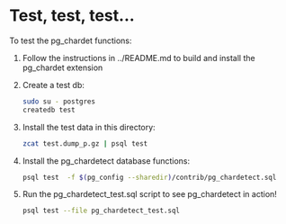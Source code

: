 Test, test, test...
===================

To test the pg_chardet functions:

1. Follow the instructions in ../README.md to build and install the pg_chardet extension
2. Create a test db:

    ```bash
    sudo su - postgres
    createdb test
    ```

3. Install the test data in this directory:

    ```bash
    zcat test.dump_p.gz | psql test
    ```

4. Install the pg_chardetect database functions:

    ```bash
    psql test  -f $(pg_config --sharedir)/contrib/pg_chardetect.sql
    ```

5. Run the pg_chardetect_test.sql script to see pg_chardetect in action!

    ```bash
    psql test --file pg_chardetect_test.sql
    ```
